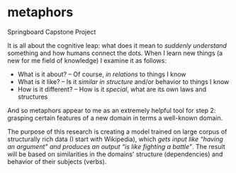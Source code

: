 # metaphors
Springboard Capstone Project

It is all about the cognitive leap: what does it mean to *suddenly understand* something and how humans connect the dots. 
When I learn new things (a new for me field of knowledge) I examine it as follows:

* What is it about? – Of course, *in relations* to things I know
* What is it like? – Is it *similar in structure* and/or behavior to things I know
* How is it different? – How is it *special*, what are its own laws and structures

And so metaphors appear to me as an extremely helpful tool for step 2: grasping certain features of a new domain in terms a well-known domain. 

The purpose of this research is creating a model trained on large corpus of structurally rich data (I start with Wikipedia), which *gets input like “having an argument” and produces an output “is like fighting a battle”*. The result will be based on similarities in the domains' structure (dependencies) and behavior of their subjects (verbs).
